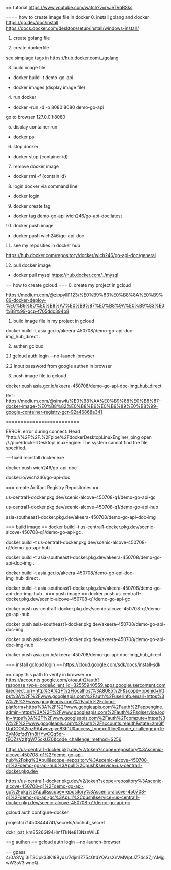 == tutorial 
https://www.youtube.com/watch?v=rvJeTVqBSks

==== how to create image file in docker 
0. install golang and docker 
https://go.dev/doc/install
https://docs.docker.com/desktop/setup/install/windows-install/


1. create golang file 

2. create dockerfile 

see simplage tags in 
https://hub.docker.com/_/golang


3. build image file 
- docker build -t demo-go-api 

- docker images (display image file)
4. run docker
- docker -run -d -p 8080:8080 demo-go-api 

go to browser 127.0.0.1:8080

5. display container run 
- docker ps 

6. stop docker 
- docker stop {container id}

7. remove docker image 
- docker rmi -f {contain id}

8. login docker via command line 
- docker login 
9. docker create tag 
- docker tag demo-go-api wich246/go-api-doc:latest

10. docker push image 
- docker push wich246/go-api-doc

11. see my reposities in docker hub 

https://hub.docker.com/repository/docker/wich246/go-api-doc/general

12. pull docker image 
- docker pull mysql
https://hub.docker.com/_/mysql




== how to create gcloud ===
0. create my project in gcloud

https://medium.com/@zippylll1123/%E0%B9%83%E0%B8%8A%E0%B9%89-docker-deploy-%E0%B9%80%E0%B8%A7%E0%B9%87%E0%B8%9A%E0%B9%83%E0%B8%99-gcp-f705ddc394b8


1. build image file in my project in gcloud 
 
  docker build -t asia.gcr.io/akeera-450708/demo-go-api-doc-img_hub_direct .

2. authen gcloud
 
 2.1  gcloud auth login --no-launch-browser
 
 2.2 input password from google authen in browser
 
 
 
3.  push image file to gcloud
 
 docker push asia.gcr.io/akeera-450708/demo-go-api-doc-img_hub_direct 



Ref : https://medium.com/@sirawit/%E0%B8%AA%E0%B9%88%E0%B8%87-docker-image-%E0%B8%82%E0%B8%B6%E0%B9%89%E0%B8%99-google-container-registry-gcr-92a46868a341

=========================

ERROR: error during connect: Head "http://%2F%2F.%2Fpipe%2FdockerDesktopLinuxEngine/_ping
 open //./pipe/dockerDesktopLinuxEngine: The system cannot find the file specified.

---fixed reinstall docker.exe  
 
 docker push wich246/go-api-doc
 
 docker.io/wich246/go-api-doc
 
 
 === create Artifact Registry  Repositories  == 
 
 us-central1-docker.pkg.dev/scenic-alcove-450708-q1/demo-go-api-gc
 
 us-central1-docker.pkg.dev/scenic-alcove-450708-q1/demo-go-api-hub
 
 asia-southeast1-docker.pkg.dev/akeera-450708/demo-go-api-doc-img
 
 === build image ==
 docker build -t  us-central1-docker.pkg.dev/scenic-alcove-450708-q1/demo-go-api-gc .
 
 docker build -t us-central1-docker.pkg.dev/scenic-alcove-450708-q1/demo-go-api-hub . 
 
 
 docker build -t asia-southeast1-docker.pkg.dev/akeera-450708/demo-go-api-doc-img .
 
 docker build -t asia.gcr.io/akeera-450708/demo-go-api-doc-img_hub_direct .
 
 
 docker build -t asia-southeast1-docker.pkg.dev/akeera-450708/demo-go-api-doc-img-hub .
 === push image ==
 docker push  us-central1-docker.pkg.dev/scenic-alcove-450708-q1/demo-go-api-gc 
 
 docker push  us-central1-docker.pkg.dev/scenic-alcove-450708-q1/demo-go-api-hub 
 
 docker push asia-southeast1-docker.pkg.dev/akeera-450708/demo-go-api-doc-img 
 
 docker push  asia-southeast1-docker.pkg.dev/akeera-450708/demo-go-api-doc-img-hub
 
 
 docker push asia.gcr.io/akeera-450708/demo-go-api-doc-img_hub_direct 
 
 === install gcloud login ==
 https://cloud.google.com/sdk/docs/install-sdk
 
 
 == copy this path to verify in browser ==
  https://accounts.google.com/o/oauth2/auth?response_type=code&client_id=32555940559.apps.googleusercontent.com&redirect_uri=http%3A%2F%2Flocalhost%3A8085%2F&scope=openid+https%3A%2F%2Fwww.googleapis.com%2Fauth%2Fuserinfo.email+https%3A%2F%2Fwww.googleapis.com%2Fauth%2Fcloud-platform+https%3A%2F%2Fwww.googleapis.com%2Fauth%2Fappengine.admin+https%3A%2F%2Fwww.googleapis.com%2Fauth%2Fsqlservice.login+https%3A%2F%2Fwww.googleapis.com%2Fauth%2Fcompute+https%3A%2F%2Fwww.googleapis.com%2Fauth%2Faccounts.reauth&state=zm6IfUqGCOA2ipz9A4wevpjye83h1U&access_type=offline&code_challenge=pTeZyM8zfzdYtn8HYwCQq5dr-fEOZzVz1fgW75ckUZ0&code_challenge_method=S256
  
  
  
  https://us-central1-docker.pkg.dev/v2/token?scope=repository%3Ascenic-alcove-450708-q1%2Fdemo-go-api-hub%2Fpkg%3Apull&scope=repository%3Ascenic-alcove-450708-q1%2Fdemo-go-api-hub%3Apull%2Cpush&service=us-central1-docker.pkg.dev
  
  
  
  
  https://us-central1-docker.pkg.dev/v2/token?scope=repository%3Ascenic-alcove-450708-q1%2Fdemo-go-api-gc%2Fpkg%3Apull&scope=repository%3Ascenic-alcove-450708-q1%2Fdemo-go-api-gc%3Apull%2Cpush&service=us-central1-docker.pkg.dev/scenic-alcove-450708-q1/demo-go-api-gc
  
  
  
  
  gcloud auth configure-docker
  
  
  projects/714508444741/secrets/dochub_secret
  
  
  dckr_pat_km8526GI94HmfTkNe813NznWlLE
  
  
  
  ==g authen ==
  gcloud auth login --no-launch-browser
  
  == gpass
  4/0ASVgi3IT3Cpk33K18Bydsr7djm1Z754GtdYQArsXnVMWptJZ74cS7_rAMjgwW3sV3lwneQ
  
  
  
  
